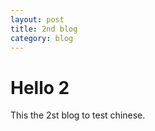 ```yaml
---
layout: post
title: 2nd blog
category: blog
---
```


Hello 2
===============

This the 2st blog to test chinese.
